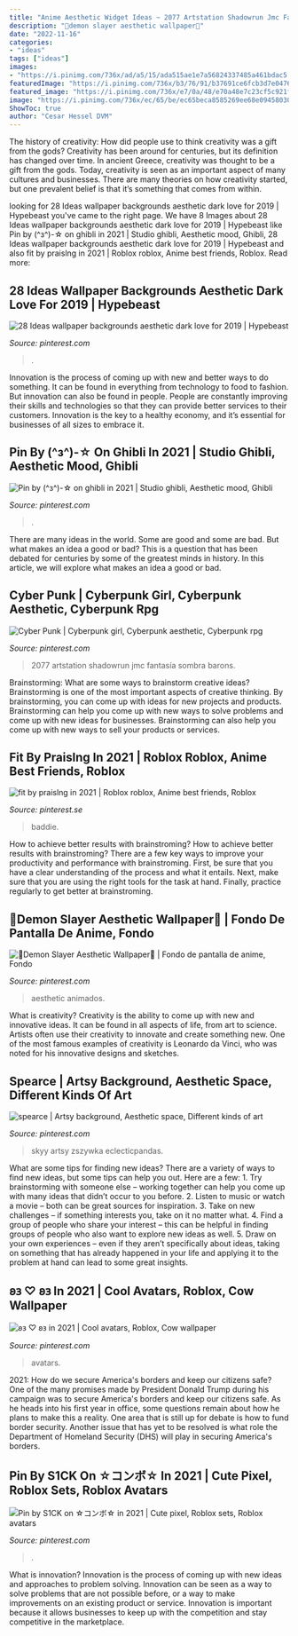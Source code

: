 ```yaml
---
title: "Anime Aesthetic Widget Ideas ~ 2077 Artstation Shadowrun Jmc Fantasía Sombra Barons"
description: "👺demon slayer aesthetic wallpaper👺"
date: "2022-11-16"
categories:
- "ideas"
tags: ["ideas"]
images:
- "https://i.pinimg.com/736x/ad/a5/15/ada515ae1e7a56824337485a461bdac5.jpg"
featuredImage: "https://i.pinimg.com/736x/b3/76/91/b37691ce6fcb3d7e0476936a2ab2474f.jpg"
featured_image: "https://i.pinimg.com/736x/e7/0a/48/e70a48e7c23cf5c921feae5728a634d0.jpg"
image: "https://i.pinimg.com/736x/ec/65/be/ec65beca8585269ee68e09458030af2b--moon-river-cool-art.jpg"
ShowToc: true
author: "Cesar Hessel DVM"
---
```



The history of creativity: How did people use to think creativity was a gift from the gods?
Creativity has been around for centuries, but its definition has changed over time. In ancient Greece, creativity was thought to be a gift from the gods. Today, creativity is seen as an important aspect of many cultures and businesses. There are many theories on how creativity started, but one prevalent belief is that it’s something that comes from within.

	

		
looking for 28 Ideas wallpaper backgrounds aesthetic dark love for 2019 | Hypebeast you've came to the right page. We have 8 Images about 28 Ideas wallpaper backgrounds aesthetic dark love for 2019 | Hypebeast like Pin by (^з^)-☆ on ghibli in 2021 | Studio ghibli, Aesthetic mood, Ghibli, 28 Ideas wallpaper backgrounds aesthetic dark love for 2019 | Hypebeast and also fit by praislng in 2021 | Roblox roblox, Anime best friends, Roblox. Read more:
		
    
## 28 Ideas Wallpaper Backgrounds Aesthetic Dark Love For 2019 | Hypebeast

<img loading=lazy src="https://i.pinimg.com/736x/02/01/57/0201576068c6087c7299e38e62b6388f.jpg" onerror="this.onerror=null;this.src='https://tse2.mm.bing.net/th?id=OIP.5-zvdHwb3Qc75Srj8I14WAAAAA&amp;pid=15.1';" alt="28 Ideas wallpaper backgrounds aesthetic dark love for 2019 | Hypebeast">

_Source: pinterest.com_

>. 

	

Innovation is the process of coming up with new and better ways to do something. It can be found in everything from technology to food to fashion. But innovation can also be found in people. People are constantly improving their skills and technologies so that they can provide better services to their customers. Innovation is the key to a healthy economy, and it’s essential for businesses of all sizes to embrace it.

    
## Pin By (^з^)-☆ On Ghibli In 2021 | Studio Ghibli, Aesthetic Mood, Ghibli

<img loading=lazy src="https://i.pinimg.com/736x/6c/32/9e/6c329ed138a2979084a4a5e8b20283ca.jpg" onerror="this.onerror=null;this.src='https://tse3.mm.bing.net/th?id=OIP.7qQDVu90WPxSqbeztuYRfgHaHZ&amp;pid=15.1';" alt="Pin by (^з^)-☆ on ghibli in 2021 | Studio ghibli, Aesthetic mood, Ghibli">

_Source: pinterest.com_

>. 

	

There are many ideas in the world. Some are good and some are bad. But what makes an idea a good or bad? This is a question that has been debated for centuries by some of the greatest minds in history. In this article, we will explore what makes an idea a good or bad.

    
## Cyber Punk | Cyberpunk Girl, Cyberpunk Aesthetic, Cyberpunk Rpg

<img loading=lazy src="https://i.pinimg.com/736x/c0/63/f5/c063f5a3039e0ad2aead6bb0606fd890.jpg" onerror="this.onerror=null;this.src='https://tse3.mm.bing.net/th?id=OIP.AIJWx5KzdC6chXUw8JwspQHaKE&amp;pid=15.1';" alt="Cyber Punk | Cyberpunk girl, Cyberpunk aesthetic, Cyberpunk rpg">

_Source: pinterest.com_

>2077 artstation shadowrun jmc fantasía sombra barons. 

	

Brainstorming: What are some ways to brainstorm creative ideas?
Brainstorming is one of the most important aspects of creative thinking. By brainstorming, you can come up with ideas for new projects and products. Brainstorming can help you come up with new ways to solve problems and come up with new ideas for businesses. Brainstorming can also help you come up with new ways to sell your products or services.

    
## Fit By Praislng In 2021 | Roblox Roblox, Anime Best Friends, Roblox

<img loading=lazy src="https://i.pinimg.com/736x/e7/0a/48/e70a48e7c23cf5c921feae5728a634d0.jpg" onerror="this.onerror=null;this.src='https://tse2.mm.bing.net/th?id=OIP.3m2D5d9TCRfZvKm8DEOPHAHaNe&amp;pid=15.1';" alt="fit by praislng in 2021 | Roblox roblox, Anime best friends, Roblox">

_Source: pinterest.se_

>baddie. 

	

How to achieve better results with brainstroming?
How to achieve better results with brainstroming? There are a few key ways to improve your productivity and performance with brainstroming. First, be sure that you have a clear understanding of the process and what it entails. Next, make sure that you are using the right tools for the task at hand. Finally, practice regularly to get better at brainstroming.

    
## 👺Demon Slayer Aesthetic Wallpaper👺 | Fondo De Pantalla De Anime, Fondo

<img loading=lazy src="https://i.pinimg.com/736x/ad/a5/15/ada515ae1e7a56824337485a461bdac5.jpg" onerror="this.onerror=null;this.src='https://tse4.mm.bing.net/th?id=OIP.JwJWpu1GaScbkJStgjBUugHaNK&amp;pid=15.1';" alt="👺Demon Slayer Aesthetic Wallpaper👺 | Fondo de pantalla de anime, Fondo">

_Source: pinterest.com_

>aesthetic animados. 

	

What is creativity?
Creativity is the ability to come up with new and innovative ideas. It can be found in all aspects of life, from art to science. Artists often use their creativity to innovate and create something new. One of the most famous examples of creativity is Leonardo da Vinci, who was noted for his innovative designs and sketches.

    
## Spearce | Artsy Background, Aesthetic Space, Different Kinds Of Art

<img loading=lazy src="https://i.pinimg.com/736x/ec/65/be/ec65beca8585269ee68e09458030af2b--moon-river-cool-art.jpg" onerror="this.onerror=null;this.src='https://tse3.mm.bing.net/th?id=OIP.CDFMOjK_cU8is9AqAtjtTAHaEK&amp;pid=15.1';" alt="spearce | Artsy background, Aesthetic space, Different kinds of art">

_Source: pinterest.com_

>skyy artsy zszywka eclecticpandas. 

	

What are some tips for finding new ideas?
There are a variety of ways to find new ideas, but some tips can help you out. Here are a few: 1. Try brainstorming with someone else – working together can help you come up with many ideas that didn’t occur to you before. 2. Listen to music or watch a movie – both can be great sources for inspiration. 3. Take on new challenges – if something interests you, take on it no matter what. 4. Find a group of people who share your interest – this can be helpful in finding groups of people who also want to explore new ideas as well. 5. Draw on your own experiences – even if they aren’t specifically about ideas, taking on something that has already happened in your life and applying it to the problem at hand can lead to some great insights.

    
## 𐐪𐑂 ♡ 𐐪𐑂 In 2021 | Cool Avatars, Roblox, Cow Wallpaper

<img loading=lazy src="https://i.pinimg.com/736x/b3/76/91/b37691ce6fcb3d7e0476936a2ab2474f.jpg" onerror="this.onerror=null;this.src='https://tse4.mm.bing.net/th?id=OIP.Ft2FVDygQIxBsCkBTf8ITAHaOB&amp;pid=15.1';" alt="𐐪𐑂 ♡ 𐐪𐑂 in 2021 | Cool avatars, Roblox, Cow wallpaper">

_Source: pinterest.com_

>avatars. 

	

2021: How do we secure America's borders and keep our citizens safe?
One of the many promises made by President Donald Trump during his campaign was to secure America's borders and keep our citizens safe. As he heads into his first year in office, some questions remain about how he plans to make this a reality. One area that is still up for debate is how to fund border security. Another issue that has yet to be resolved is what role the Department of Homeland Security (DHS) will play in securing America's borders.

    
## Pin By S1CK On ☆コンボ☆ In 2021 | Cute Pixel, Roblox Sets, Roblox Avatars

<img loading=lazy src="https://i.pinimg.com/736x/7d/c5/41/7dc541e0fcb7e48f94f2a2e925fdc009.jpg" onerror="this.onerror=null;this.src='https://tse2.mm.bing.net/th?id=OIP.D1-_MVulaDKMBYf4Lga2ygHaLf&amp;pid=15.1';" alt="Pin by S1CK on ☆コンボ☆ in 2021 | Cute pixel, Roblox sets, Roblox avatars">

_Source: pinterest.com_

>. 

	

What is innovation?
Innovation is the process of coming up with new ideas and approaches to problem solving. Innovation can be seen as a way to solve problems that are not possible before, or a way to make improvements on an existing product or service. Innovation is important because it allows businesses to keep up with the competition and stay competitive in the marketplace.

